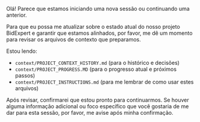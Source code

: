 
Olá! Parece que estamos iniciando uma nova sessão ou continuando uma anterior.

Para que eu possa me atualizar sobre o estado atual do nosso projeto BidExpert e garantir que estamos alinhados, por favor, me dê um momento para revisar os arquivos de contexto que preparamos.

Estou lendo:
*   `context/PROJECT_CONTEXT_HISTORY.md` (para o histórico e decisões)
*   `context/PROJECT_PROGRESS.MD` (para o progresso atual e próximos passos)
*   `context/PROJECT_INSTRUCTIONS.md` (para me lembrar de como usar estes arquivos)

Após revisar, confirmarei que estou pronto para continuarmos. Se houver alguma informação adicional ou foco específico que você gostaria de me dar para esta sessão, por favor, me avise após minha confirmação.
